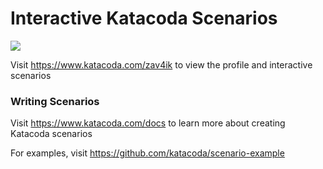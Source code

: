 # Interactive Katacoda Scenarios

[![](http://shields.katacoda.com/katacoda/zav4ik/count.svg)](https://www.katacoda.com/zav4ik "Get your profile on Katacoda.com")

Visit https://www.katacoda.com/zav4ik to view the profile and interactive scenarios

### Writing Scenarios
Visit https://www.katacoda.com/docs to learn more about creating Katacoda scenarios

For examples, visit https://github.com/katacoda/scenario-example
